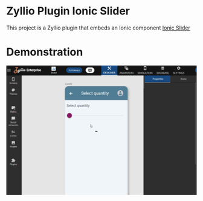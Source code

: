 # Zyllio Plugin Ionic Slider

This project is a Zyllio plugin that embeds an Ionic component [Ionic Slider](https://ionicframework.com/docs/api/range)

# Demonstration

<img src="./snapshots/demo.gif">

